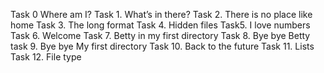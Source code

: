 Task 0 Where am I?
Task 1. What’s in there?
Task 2. There is no place like home
Task 3. The long format
Task 4. Hidden files
Task5. I love numbers
Task 6. Welcome
Task 7. Betty in my first directory
Task 8. Bye bye Betty
task 9. Bye bye My first directory
Task 10. Back to the future
Task 11. Lists
Task 12. File type
